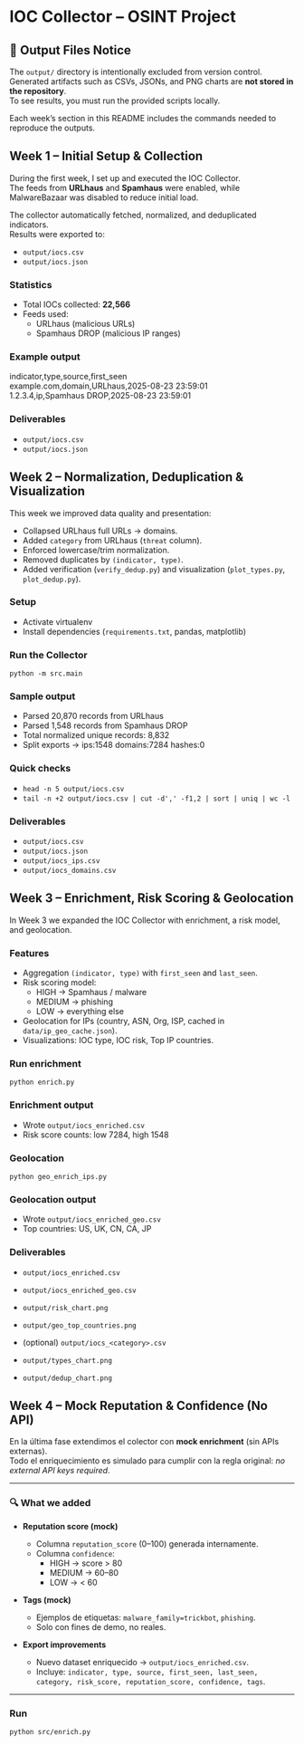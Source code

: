 # IOC Collector – OSINT Project

## 📂 Output Files Notice

The `output/` directory is intentionally excluded from version control.  
Generated artifacts such as CSVs, JSONs, and PNG charts are **not stored in the repository**.  
To see results, you must run the provided scripts locally.  

Each week’s section in this README includes the commands needed to reproduce the outputs.

## Week 1 – Initial Setup & Collection

During the first week, I set up and executed the IOC Collector.  
The feeds from **URLhaus** and **Spamhaus** were enabled, while MalwareBazaar was disabled to reduce initial load.  

The collector automatically fetched, normalized, and deduplicated indicators.  
Results were exported to:

- `output/iocs.csv`  
- `output/iocs.json`  

### Statistics
- Total IOCs collected: **22,566**  
- Feeds used:  
  - URLhaus (malicious URLs)  
  - Spamhaus DROP (malicious IP ranges)  

### Example output
indicator,type,source,first_seen  
example.com,domain,URLhaus,2025-08-23 23:59:01  
1.2.3.4,ip,Spamhaus DROP,2025-08-23 23:59:01  

### Deliverables
- `output/iocs.csv`  
- `output/iocs.json`  

## Week 2 – Normalization, Deduplication & Visualization

This week we improved data quality and presentation:

- Collapsed URLhaus full URLs → domains.  
- Added `category` from URLhaus (`threat` column).  
- Enforced lowercase/trim normalization.  
- Removed duplicates by `(indicator, type)`.  
- Added verification (`verify_dedup.py`) and visualization (`plot_types.py`, `plot_dedup.py`).  

### Setup
- Activate virtualenv  
- Install dependencies (`requirements.txt`, pandas, matplotlib)  

### Run the Collector
`python -m src.main`  

### Sample output
- Parsed 20,870 records from URLhaus  
- Parsed 1,548 records from Spamhaus DROP  
- Total normalized unique records: 8,832  
- Split exports -> ips:1548 domains:7284 hashes:0  

### Quick checks
- `head -n 5 output/iocs.csv`  
- `tail -n +2 output/iocs.csv | cut -d',' -f1,2 | sort | uniq | wc -l`  

### Deliverables
- `output/iocs.csv`  
- `output/iocs.json`  
- `output/iocs_ips.csv`  
- `output/iocs_domains.csv`

## Week 3 – Enrichment, Risk Scoring & Geolocation

In Week 3 we expanded the IOC Collector with enrichment, a risk model, and geolocation.  

### Features
- Aggregation `(indicator, type)` with `first_seen` and `last_seen`.  
- Risk scoring model:  
  - HIGH → Spamhaus / malware  
  - MEDIUM → phishing  
  - LOW → everything else  
- Geolocation for IPs (country, ASN, Org, ISP, cached in `data/ip_geo_cache.json`).  
- Visualizations: IOC type, IOC risk, Top IP countries.  

### Run enrichment
`python enrich.py`  

### Enrichment output
- Wrote `output/iocs_enriched.csv`  
- Risk score counts: low 7284, high 1548  

### Geolocation
`python geo_enrich_ips.py`  

### Geolocation output
- Wrote `output/iocs_enriched_geo.csv`  
- Top countries: US, UK, CN, CA, JP  

### Deliverables
- `output/iocs_enriched.csv`  
- `output/iocs_enriched_geo.csv`  
- `output/risk_chart.png`  
- `output/geo_top_countries.png`  
- (optional) `output/iocs_<category>.csv`  

- `output/types_chart.png`  
- `output/dedup_chart.png`  

## Week 4 – Mock Reputation & Confidence (No API)

En la última fase extendimos el colector con **mock enrichment** (sin APIs externas).  
Todo el enriquecimiento es simulado para cumplir con la regla original: *no external API keys required*.  

---

### 🔍 What we added

- **Reputation score (mock)**  
  - Columna `reputation_score` (0–100) generada internamente.  
  - Columna `confidence`:  
    - HIGH → score > 80  
    - MEDIUM → 60–80  
    - LOW → < 60  

- **Tags (mock)**  
  - Ejemplos de etiquetas: `malware_family=trickbot`, `phishing`.  
  - Solo con fines de demo, no reales.  

- **Export improvements**  
  - Nuevo dataset enriquecido → `output/iocs_enriched.csv`.  
  - Incluye: `indicator, type, source, first_seen, last_seen, category, risk_score, reputation_score, confidence, tags`.  

---

### Run

```bash
python src/enrich.py
